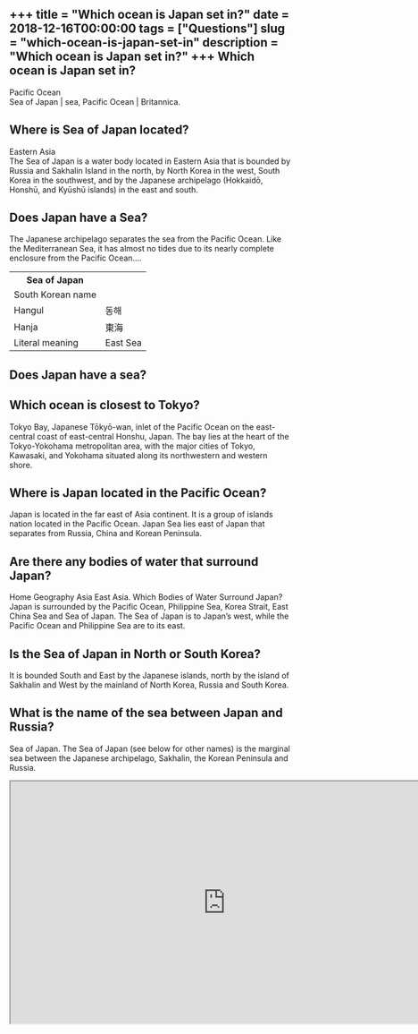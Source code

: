 +++
title = "Which ocean is Japan set in?"
date = 2018-12-16T00:00:00
tags = ["Questions"]
slug = "which-ocean-is-japan-set-in"
description = "Which ocean is Japan set in?"
+++
Which ocean is Japan set in?
----------------------------

Pacific Ocean  
Sea of Japan | sea, Pacific Ocean | Britannica.

Where is Sea of Japan located?
------------------------------

Eastern Asia  
The Sea of Japan is a water body located in Eastern Asia that is bounded by Russia and Sakhalin Island in the north, by North Korea in the west, South Korea in the southwest, and by the Japanese archipelago (Hokkaidō, Honshū, and Kyūshū islands) in the east and south.

Does Japan have a Sea?
----------------------

The Japanese archipelago separates the sea from the Pacific Ocean. Like the Mediterranean Sea, it has almost no tides due to its nearly complete enclosure from the Pacific Ocean….

<table><tr><th>Sea of Japan</th></tr><tr><td>South Korean name</td></tr><tr><td>Hangul</td><td>동해</td></tr><tr><td>Hanja</td><td>東海</td></tr><tr><td>Literal meaning</td><td>East Sea</td></tr></table>

Does Japan have a sea?
----------------------

Which ocean is closest to Tokyo?
--------------------------------

Tokyo Bay, Japanese Tōkyō-wan, inlet of the Pacific Ocean on the east-central coast of east-central Honshu, Japan. The bay lies at the heart of the Tokyo-Yokohama metropolitan area, with the major cities of Tokyo, Kawasaki, and Yokohama situated along its northwestern and western shore.

Where is Japan located in the Pacific Ocean?
--------------------------------------------

Japan is located in the far east of Asia continent. It is a group of islands nation located in the Pacific Ocean. Japan Sea lies east of Japan that separates from Russia, China and Korean Peninsula.

Are there any bodies of water that surround Japan?
--------------------------------------------------

Home Geography Asia East Asia. Which Bodies of Water Surround Japan? Japan is surrounded by the Pacific Ocean, Philippine Sea, Korea Strait, East China Sea and Sea of Japan. The Sea of Japan is to Japan’s west, while the Pacific Ocean and Philippine Sea are to its east.

Is the Sea of Japan in North or South Korea?
--------------------------------------------

It is bounded South and East by the Japanese islands, north by the island of Sakhalin and West by the mainland of North Korea, Russia and South Korea.

What is the name of the sea between Japan and Russia?
-----------------------------------------------------

Sea of Japan. The Sea of Japan (see below for other names) is the marginal sea between the Japanese archipelago, Sakhalin, the Korean Peninsula and Russia.

<iframe allow="accelerometer; autoplay; clipboard-write; encrypted-media; gyroscope; picture-in-picture" allowfullscreen="" class="__youtube_prefs__  epyt-is-override  no-lazyload" data-no-lazy="1" data-origheight="433" data-origwidth="770" data-skipgform_ajax_framebjll="" height="433" id="_ytid_79292" loading="lazy" src="https://www.youtube.com/embed/Ob7UhHBI7Oc?enablejsapi=1&autoplay=0&cc_load_policy=0&cc_lang_pref=&iv_load_policy=1&loop=0&modestbranding=0&rel=1&fs=1&playsinline=0&autohide=2&theme=dark&color=red&controls=1&" title="YouTube player" width="770"></iframe>
